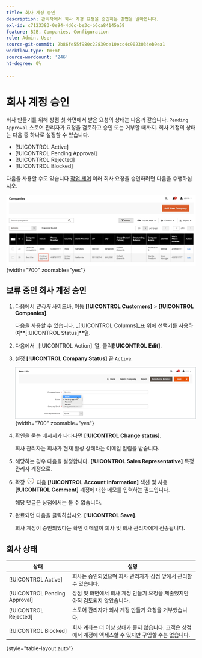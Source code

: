 ```yaml
---
title: 회사 계정 승인
description: 관리자에서 회사 계정 요청을 승인하는 방법을 알아봅니다.
exl-id: c7123383-0e94-4d6c-be3c-b6ca84145a59
feature: B2B, Companies, Configuration
role: Admin, User
source-git-commit: 2b86fe55f980c22839de10ecc4c9023034eb9ea1
workflow-type: tm+mt
source-wordcount: '246'
ht-degree: 0%

---
```


# 회사 계정 승인

회사 만들기를 위해 상점 첫 화면에서 받은 요청의 상태는 다음과 같습니다. `Pending Approval` 스토어 관리자가 요청을 검토하고 승인 또는 거부할 때까지. 회사 계정의 상태는 다음 중 하나로 설정할 수 있습니다.

- [!UICONTROL Active]
- [!UICONTROL Pending Approval]
- [!UICONTROL Rejected]
- [!UICONTROL Blocked]

다음을 사용할 수도 있습니다 [작업 제어](account-company-manage.md) 여러 회사 요청을 승인하려면 다음을 수행하십시오.

![승인 보류 중](./assets/companies-pending-approval.png){width="700" zoomable="yes"}

## 보류 중인 회사 계정 승인

1. 다음에서 _관리자_ 사이드바, 이동 **[!UICONTROL Customers]** > **[!UICONTROL Companies]**.

   다음을 사용할 수 있습니다. _[!UICONTROL Columns]_표 위에 선택기를 사용하여&#x200B;**[!UICONTROL Status]**열.

1. 다음에서 _[!UICONTROL Action]_열, 클릭&#x200B;**[!UICONTROL Edit]**.

1. 설정 **[!UICONTROL Company Status]** 끝 `Active`.

   ![회사 상태 설정](./assets/company-status-active.png){width="700" zoomable="yes"}

1. 확인을 묻는 메시지가 나타나면 **[!UICONTROL Change status]**.

   회사 관리자는 회사가 현재 활성 상태라는 이메일 알림을 받습니다.

1. 해당하는 경우 다음을 설정합니다. **[!UICONTROL Sales Representative]** 특정 관리자 계정으로.

1. 확장 ![확장 선택기](../assets/icon-display-expand.png)  다음 **[!UICONTROL Account Information]** 섹션 및 사용 **[!UICONTROL Comment]** 계정에 대한 메모를 입력하는 필드입니다.

   해당 댓글은 상점에서는 볼 수 없습니다.

1. 완료되면 다음을 클릭하십시오. **[!UICONTROL Save]**.

   회사 계정이 승인되었다는 확인 이메일이 회사 및 회사 관리자에게 전송됩니다.

## 회사 상태

| 상태 | 설명 |
|------------------|--------------------------------------------------------------------------------------------------------------------------------------------|
| [!UICONTROL Active] | 회사는 승인되었으며 회사 관리자가 상점 앞에서 관리할 수 있습니다. |
| [!UICONTROL Pending Approval] | 상점 첫 화면에서 회사 계정 만들기 요청을 제출했지만 아직 검토되지 않았습니다. |
| [!UICONTROL Rejected] | 스토어 관리자가 회사 계정 만들기 요청을 거부했습니다. |
| [!UICONTROL Blocked] | 회사 계좌는 더 이상 상태가 좋지 않습니다. 고객은 상점에서 계정에 액세스할 수 있지만 구입할 수는 없습니다. |

{style="table-layout:auto"}
